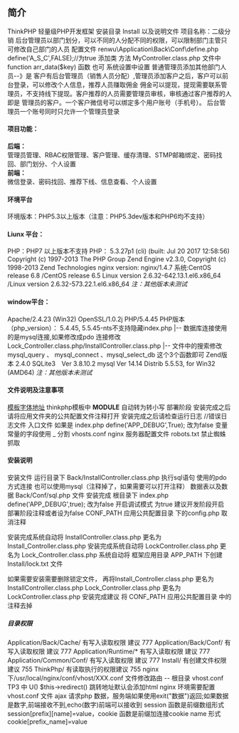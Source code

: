 ﻿## 简介
ThinkPHP 轻量级PHP开发框架
安装目录 Install 以及说明文件
项目名称：二级分销
后台管理员以部门划分，可以不同的人分配不同的权限，可以限制部门主管只可修改自己部门的人员
配置文件 renwu\Application\Back\Conf\define.php   define('A_S_C',FALSE);//为true
添加类 方法 MyController.class.php 文件中 function arr_data($key) 函数
也可 系统设置中设置 普通管理员添加其他部门人员--》是
客户有后台管理员（销售人员分配）,管理员添加客户之后，客户可以前台登录，可以修改个人信息，推荐人员赚取佣金
佣金可以提现，提现需要联系管理员，不支持线下提现。客户推荐的人员需要管理员审核，审核通过客户推荐的人即是
管理员的客户。一个客户微信号可以绑定多个用户账号（手机号）。
后台管理员一个账号同时只允许一个管理员登录  	

#### 项目功能：
**后端：**       
   管理员管理、RBAC权限管理、客户管理、缓存清理、STMP邮箱绑定、密码找回、部门划分、个人设置  
**前端：**     
   微信登录、密码找回、推荐下线、信息查看、个人设置  		
	
#### 环境平台
环境版本：PHP5.3以上版本（注意：PHP5.3dev版本和PHP6均不支持）

#### Liunx 平台：
PHP：PHP7 以上版本不支持
PHP： 5.3.27p1 (cli) (built: Jul 20 2017 12:58:56)
Copyright (c) 1997-2013 The PHP Group
Zend Engine v2.3.0, Copyright (c) 1998-2013 Zend Technologies
nginx version: nginx/1.4.7
系统:CentOS release 6.8 /CentOS release 6.5
Linux version 2.6.32-642.13.1.el6.x86_64 /Linux version 2.6.32-573.22.1.el6.x86_64
*注：其他版本未测试*

#### window平台：
Apache/2.4.23 (Win32) OpenSSL/1.0.2j PHP/5.4.45
PHP版本（php_version）：	5.4.45, 5.5.45-nts不支持隐藏index.php
|--  数据库连接使用的是mysql连接,如果修改成pdo 连接修改 Lock_Controller.class.php/InstallController.class.php
|--  文件中的搜索修改 mysql_query 、 mysql_connect 、mysql_select_db 这个3个函数即可
Zend版本	2.4.0
SQLite3　Ver 3.8.10.2
mysql  Ver 14.14 Distrib 5.5.53, for Win32 (AMD64)
*注：其他版本未测试*

#### 文件说明及注意事项
[模板字体地址](http://www.bootcss.com/p/font-awesome/)
thinkphp模板中 __MODULE__ 自动转为转小写 部署阶段
安装完成之后请将应用文件夹的公共配置文件注释打开
安装完成之后请检查运行日志  //错误日志文件
入口文件 如果是 index.php define('APP_DEBUG',True); 改为false
变量常量的字段使用 _ 分割
vhosts.conf nginx 服务器配置文件
robots.txt 禁止蜘蛛抓取

#### 安装说明
安装文件 运行目录下 Back/InstallController.class.php 
	执行sql语句 使用的pdo方式连接  也可以使用mysql（注释掉了，如果需要可以打开注释）
数据表以及数据 Back/Conf/sql.php 文件
安装完成
	 根目录下 index.php define('APP_DEBUG',true); 改为false
	 开启调试模式 为true 建议开发阶段开启 部署阶段注释或者设为false
	 CONF_PATH 应用公共配置目录 下的config.php 取消注释

安装完成系统自动将 InstallController.class.php 更名为 Install_Controller.class.php
安装完成系统自动将 LockController.class.php 更名为 Lock_Controller.class.php
系统自动将 框架应用目录 APP_PATH 下创建Install/lock.txt 文件

如果需要安装需要删除锁定文件，
再将Install_Controller.class.php 更名为InstallController.class.php
Lock_Controller.class.php 更名为 LockController.class.php
安装完成建议 将 CONF_PATH 应用公共配置目录 中的注释去掉

##### 目录权限
Application/Back/Cache/ 有写入读取权限 建议 777
Application/Back/Conf/ 有写入读取权限 建议 777
Application/Runtime/*  有写入读取权限 建议 777
Application/Common/Conf/ 有写入读取权限 建议 777
Install/ 有创建文件权限 建议 755
ThinkPhp/ 有读取执行的权限建议 755
nginx 下/usr/local/nginx/conf/vhost/XXX.conf 文件修改路由 -- 根目录 vhost.conf
TP3 中 U()  $this->redirect() 跳转地址默认会添加html nginx 环境需要配置 vhost.conf 文件
ajax 请求php 数据，服务端如果使用exit("数据")返回;如果数据是数字,前端接收不到,echo(数字)前端可以接收到
session 函数是前缀数组形式session[prefix][name]=value，cookie 函数是前缀加连接cookie name 形式cookie[prefix_name]=value